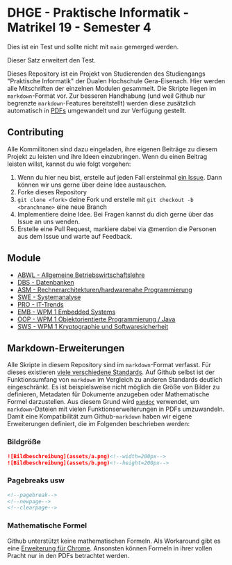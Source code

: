 # DHGE - Praktische Informatik - Matrikel 19 - Semester 4

Dies ist ein Test und sollte nicht mit ``main`` gemerged werden.

Dieser Satz erweitert den Test.

Dieses Repository ist ein Projekt von Studierenden des Studiengangs "Praktische Informatik" der Dualen Hochschule Gera-Eisenach.
Hier werden alle Mitschriften der einzelnen Modulen gesammelt.
Die Skripte liegen im `markdown`-Format vor.
Zur besseren Handhabung (und weil Github nur begrenzte `markdown`-Features bereitstellt)
werden diese zusätzlich automatisch in [PDFs](https://github.com/importPI19fromDHGE/dhge-pi19-sem4/releases) umgewandelt und zur Verfügung gestellt.

## Contributing

Alle Kommilitonen sind dazu eingeladen, ihre eigenen Beiträge zu diesem Projekt zu leisten und ihre Ideen einzubringen. Wenn du einen Beitrag leisten willst, kannst du wie folgt vorgehen:

1. Wenn du hier neu bist, erstelle auf jeden Fall ersteinmal [ein Issue](https://github.com/importPI19fromDHGE/dhge-pi19-sem4/issues/new). Dann können wir uns gerne über deine Idee austauschen.
2. Forke dieses Repository
3. `git clone <fork>` deine Fork und erstelle mit `git checkout -b <branchname>` eine neue Branch
4. Implementiere deine Idee. Bei Fragen kannst du dich gerne über das Issue an uns wenden.
5. Erstelle eine Pull Request, markiere dabei via @mention die Personen aus dem Issue und warte auf Feedback.

## Module

- [ABWL - Allgemeine Betriebswirtschaftslehre](./ABWL-LEDER)
- [DBS - Datenbanken](./DBS-DORENDORF)
- [ASM - Rechnerarchitekturen/hardwarenahe Programmierung](./ASM-GUENTHER)
- [SWE - Systemanalyse](./SWE-KASCHE)
- [PRO - IT-Trends](./PRO-KASCHE)
- [EMB - WPM 1 Embedded Systems](./EMB-GUENTHER)
- [OOP - WPM 1 Objektorientierte Programmierung / Java](./OOP-CASSELT)
- [SWS - WPM 1 Kryptographie und Softwaresicherheit](./SWS-KUSCHE)

## Markdown-Erweiterungen

Alle Skripte in diesem Repository sind im `markdown`-Format verfasst. Für dieses existieren [viele verschiedene Standards](https://de.wikipedia.org/wiki/Markdown#Weiterentwicklungen,_Variationen_und_Erg%C3%A4nzungen).
Auf Github selbst ist der Funktionsumfang von `markdown` im Vergleich zu anderen Standards deutlich eingeschränkt.
Es ist beispielsweise nicht möglich die Größe von Bilder zu definieren, Metadaten für Dokumente anzugeben oder Mathematische Formel darzustellen.
Aus diesem Grund wird [`pandoc`](https://pandoc.org/) verwendet, um `markdown`-Dateien mit vielen Funktionserweiterungen in PDFs umzuwandeln.
Damit eine Kompatibilität zum Github-`markdown` haben wir eigene Erweiterungen definiert, die im Folgenden beschrieben werden:

### Bildgröße

```md
![Bildbeschreibung](assets/a.png)<!--width=200px-->
![Bildbeschreibung](assets/b.png)<!--height=200px-->
```

### Pagebreaks usw

```md
<!--pagebreak-->
<!--newpage-->
<!--clearpage-->
```

### Mathematische Formel

Github unterstützt keine mathematischen Formeln.
Als Workaround gibt es eine [Erweiterung für Chrome](https://github.com/orsharir/github-mathjax).
Ansonsten können Formeln in ihrer vollen Pracht nur in den PDFs betrachtet werden.
